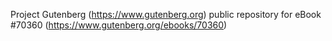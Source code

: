 Project Gutenberg (https://www.gutenberg.org) public repository for
eBook #70360 (https://www.gutenberg.org/ebooks/70360)
